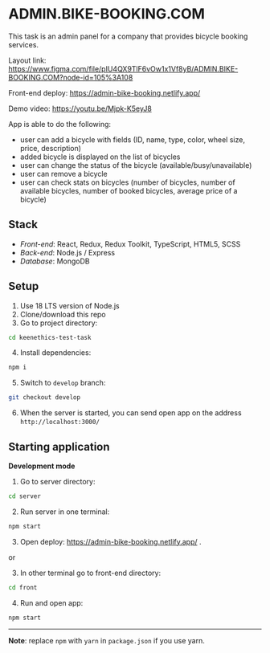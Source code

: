 # ADMIN.BIKE-BOOKING.COM
This task is an admin panel for a company that provides bicycle booking services.

Layout link: https://www.figma.com/file/pIU4QX9TlF6vOw1x1Vf8yB/ADMIN.BIKE-BOOKING.COM?node-id=105%3A108

Front-end deploy: https://admin-bike-booking.netlify.app/

Demo video: https://youtu.be/Mjpk-K5eyJ8

App is able to do the following:

- user can add a bicycle with fields (ID, name, type, color, wheel size, price, description)
- added bicycle is displayed on the list of bicycles
- user can change the status of the bicycle (available/busy/unavailable) 
- user can remove a bicycle
- user can check stats on bicycles (number of bicycles, number of available bicycles, number of booked bicycles, average price of a bicycle)

## Stack

- *Front-end*: React, Redux, Redux Toolkit, TypeScript, HTML5, SCSS
- *Back-end*: Node.js / Express
- *Database*: MongoDB

## Setup
1. Use 18 LTS version of Node.js
2. Clone/download this repo
3. Go to project directory:
```bash
cd keenethics-test-task
```
4. Install dependencies:
```bash
npm i
```
5. Switch to `develop` branch:
```bash
git checkout develop
```
6. When the server is started, you can send open app on the address `http://localhost:3000/`


## Starting application

**Development mode**
1. Go to server directory:
```bash
cd server
```
2. Run server in one terminal:
```bash
npm start
```
3. Open deploy: https://admin-bike-booking.netlify.app/ .

or 

3. In other terminal go to front-end directory:
```bash
cd front
```
4. Run and open app:
```bash
npm start
```

---

**Note**: replace `npm` with `yarn` in `package.json` if you use yarn.
